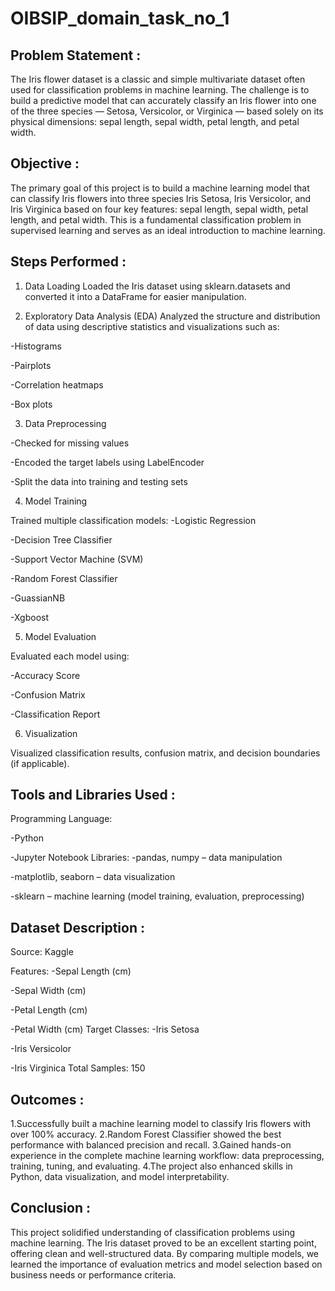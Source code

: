 # OIBSIP_domain_task_no_1
## Problem Statement :
The Iris flower dataset is a classic and simple multivariate dataset often used for classification problems in machine learning. The challenge is to build a predictive model that can accurately classify an Iris flower into one of the three species — Setosa, Versicolor, or Virginica — based solely on its physical dimensions: sepal length, sepal width, petal length, and petal width.

## Objective :
The primary goal of this project is to build a machine learning model that can classify Iris flowers into three species Iris Setosa, Iris Versicolor, and Iris Virginica based on four key features: sepal length, sepal width, petal length, and petal width. This is a fundamental classification problem in supervised learning and serves as an ideal introduction to machine learning.

## Steps Performed :
1. Data Loading
Loaded the Iris dataset using sklearn.datasets and converted it into a DataFrame for easier manipulation.

2. Exploratory Data Analysis (EDA)
Analyzed the structure and distribution of data using descriptive statistics and visualizations such as:

 -Histograms

 -Pairplots

 -Correlation heatmaps

 -Box plots

3. Data Preprocessing

 -Checked for missing values

 -Encoded the target labels using LabelEncoder

 -Split the data into training and testing sets

4. Model Training

Trained multiple classification models:
 -Logistic Regression

 -Decision Tree Classifier

 -Support Vector Machine (SVM)

 -Random Forest Classifier

 -GuassianNB

 -Xgboost

5. Model Evaluation

Evaluated each model using:

 -Accuracy Score

 -Confusion Matrix

 -Classification Report

6. Visualization

Visualized classification results, confusion matrix, and decision boundaries (if applicable).

## Tools and Libraries Used :
Programming Language:

 -Python

 -Jupyter Notebook
Libraries:
 -pandas, numpy – data manipulation

 -matplotlib, seaborn – data visualization

 -sklearn – machine learning (model training, evaluation, preprocessing)

## Dataset Description :
Source: Kaggle

Features:
 -Sepal Length (cm)

 -Sepal Width (cm)

 -Petal Length (cm)

 -Petal Width (cm)
Target Classes:
 -Iris Setosa

 -Iris Versicolor

 -Iris Virginica Total Samples: 150

## Outcomes :
1.Successfully built a machine learning model to classify Iris flowers with over 100% accuracy.
2.Random Forest Classifier showed the best performance with balanced precision and recall.
3.Gained hands-on experience in the complete machine learning workflow: data preprocessing, training, tuning, and evaluating.
4.The project also enhanced skills in Python, data visualization, and model interpretability.

 ## Conclusion :
This project solidified understanding of classification problems using machine learning. The Iris dataset proved to be an excellent starting point, offering clean and well-structured data. By comparing multiple models, we learned the importance of evaluation metrics and model selection based on business needs or performance criteria.

